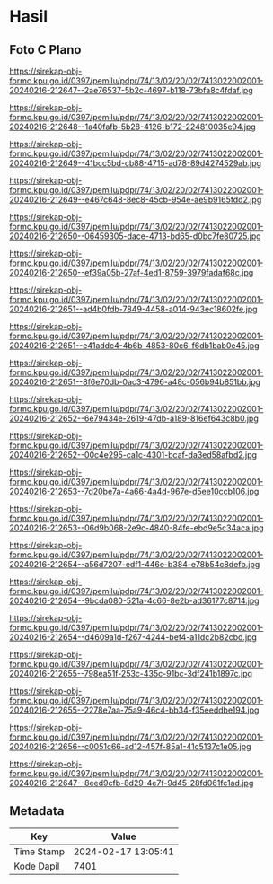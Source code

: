 # Hasil

## Foto C Plano

https://sirekap-obj-formc.kpu.go.id/0397/pemilu/pdpr/74/13/02/20/02/7413022002001-20240216-212647--2ae76537-5b2c-4697-b118-73bfa8c4fdaf.jpg

https://sirekap-obj-formc.kpu.go.id/0397/pemilu/pdpr/74/13/02/20/02/7413022002001-20240216-212648--1a40fafb-5b28-4126-b172-224810035e94.jpg

https://sirekap-obj-formc.kpu.go.id/0397/pemilu/pdpr/74/13/02/20/02/7413022002001-20240216-212649--41bcc5bd-cb88-4715-ad78-89d4274529ab.jpg

https://sirekap-obj-formc.kpu.go.id/0397/pemilu/pdpr/74/13/02/20/02/7413022002001-20240216-212649--e467c648-8ec8-45cb-954e-ae9b9165fdd2.jpg

https://sirekap-obj-formc.kpu.go.id/0397/pemilu/pdpr/74/13/02/20/02/7413022002001-20240216-212650--06459305-dace-4713-bd65-d0bc7fe80725.jpg

https://sirekap-obj-formc.kpu.go.id/0397/pemilu/pdpr/74/13/02/20/02/7413022002001-20240216-212650--ef39a05b-27af-4ed1-8759-3979fadaf68c.jpg

https://sirekap-obj-formc.kpu.go.id/0397/pemilu/pdpr/74/13/02/20/02/7413022002001-20240216-212651--ad4b0fdb-7849-4458-a014-943ec18602fe.jpg

https://sirekap-obj-formc.kpu.go.id/0397/pemilu/pdpr/74/13/02/20/02/7413022002001-20240216-212651--e41addc4-4b6b-4853-80c6-f6db1bab0e45.jpg

https://sirekap-obj-formc.kpu.go.id/0397/pemilu/pdpr/74/13/02/20/02/7413022002001-20240216-212651--8f6e70db-0ac3-4796-a48c-056b94b851bb.jpg

https://sirekap-obj-formc.kpu.go.id/0397/pemilu/pdpr/74/13/02/20/02/7413022002001-20240216-212652--6e79434e-2619-47db-a189-816ef643c8b0.jpg

https://sirekap-obj-formc.kpu.go.id/0397/pemilu/pdpr/74/13/02/20/02/7413022002001-20240216-212652--00c4e295-ca1c-4301-bcaf-da3ed58afbd2.jpg

https://sirekap-obj-formc.kpu.go.id/0397/pemilu/pdpr/74/13/02/20/02/7413022002001-20240216-212653--7d20be7a-4a66-4a4d-967e-d5ee10ccb106.jpg

https://sirekap-obj-formc.kpu.go.id/0397/pemilu/pdpr/74/13/02/20/02/7413022002001-20240216-212653--06d9b068-2e9c-4840-84fe-ebd9e5c34aca.jpg

https://sirekap-obj-formc.kpu.go.id/0397/pemilu/pdpr/74/13/02/20/02/7413022002001-20240216-212654--a56d7207-edf1-446e-b384-e78b54c8defb.jpg

https://sirekap-obj-formc.kpu.go.id/0397/pemilu/pdpr/74/13/02/20/02/7413022002001-20240216-212654--9bcda080-521a-4c66-8e2b-ad36177c8714.jpg

https://sirekap-obj-formc.kpu.go.id/0397/pemilu/pdpr/74/13/02/20/02/7413022002001-20240216-212654--d4609a1d-f267-4244-bef4-a11dc2b82cbd.jpg

https://sirekap-obj-formc.kpu.go.id/0397/pemilu/pdpr/74/13/02/20/02/7413022002001-20240216-212655--798ea51f-253c-435c-91bc-3df241b1897c.jpg

https://sirekap-obj-formc.kpu.go.id/0397/pemilu/pdpr/74/13/02/20/02/7413022002001-20240216-212655--2278e7aa-75a9-46c4-bb34-f35eeddbe194.jpg

https://sirekap-obj-formc.kpu.go.id/0397/pemilu/pdpr/74/13/02/20/02/7413022002001-20240216-212656--c0051c66-ad12-457f-85a1-41c5137c1e05.jpg

https://sirekap-obj-formc.kpu.go.id/0397/pemilu/pdpr/74/13/02/20/02/7413022002001-20240216-212647--8eed9cfb-8d29-4e7f-9d45-28fd061fc1ad.jpg


## Metadata

| Key        | Value               |
| ---------- | ------------------- |
| Time Stamp | 2024-02-17 13:05:41 |
| Kode Dapil | 7401                |



